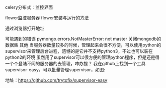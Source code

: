 celery分布式：监控界面

flower监控服务器
flower安装与运行的方法

通过浏览器打开地址

可能遇到的错误
pymongo.errors.NotMasterError: not master
关闭mongodb的数据集
其他
当服务器数量较多的时候，管理起来会很不方便，可以使用python的supervisor来管理后台进程，遗憾的是它并不支持python3，不过也可以装在python2的环境
虽然用了supervisor可以很方便的管理python程序，但是还是得一个个登陆不同的服务器的去管理，咋办捏？
我在github上找到一个工具supervisor-easy，可以批量管理supervisor，如图:

地址：https://github.com/trytofix/supervisor-easy